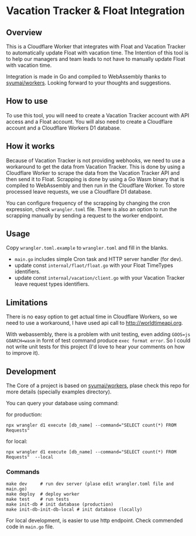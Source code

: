 # Vacation Tracker & Float Integration

## Overview

This is a Cloudflare Worker that integrates with Float and Vacation Tracker to automatically update Float with vacation time.
The Intention of this tool is to help our managers and team leads to not have to manually update Float with vacation time.

Integration is made in Go and compiled to WebAssembly thanks to [syumai/workers](https://github.com/syumai/workers).
Looking forward to your thoughts and suggestions.

## How to use
To use this tool, you will need to create a Vacation Tracker account with API access and a Float account. 
You will also need to create a Cloudflare account and a Cloudflare Workers D1 database.

## How it works
Because of Vacation Tracker is not providing webhooks, we need to use a workaround to get the data from Vacation Tracker.
This is done by using a Cloudflare Worker to scrape the data from the Vacation Tracker API and then send it to Float.
Scrapping is done by using a Go Wasm binary that is compiled to WebAssembly and then run in the Cloudflare Worker.
To store processed leave requests, we use a Cloudflare D1 database.

You can configure frequency of the scrapping by changing the cron expression, check `wrangler.toml` file. 
There is also an option to run the scrapping manually by sending a request to the worker endpoint.

## Usage
Copy `wrangler.toml.example` to `wrangler.toml` and fill in the blanks.

- `main.go` includes simple Cron task and HTTP server handler (for dev).
- update const `internal/flaot/float.go` with your Float TimeTypes identifiers.
- update const `internal/vacation/client.go` with your Vacation Tracker leave request types identifiers.

## Limitations
There is no easy option to get actual time in Cloudflare Workers, so we need to use a workaround, I have used api call to http://worldtimeapi.org.

With webassembly, there is a problem with unit testing, even adding `GOOS=js GOARCH=wasm` in fornt of test command  produce `exec format error`. So I could not write unit tests for this project (I'd love to hear your comments on how to improve it).

## Development

The Core of a project is based on [syumai/workers](https://github.com/syumai/workers), plase check this repo for more details (specially examples directory).

You can query your database using command:

for production:
```shell
npx wrangler d1 execute [db_name] --command="SELECT count(*) FROM Requests" 
```

for local:
```shell
npx wrangler d1 execute [db_name] --command="SELECT count(*) FROM Requests"  --local
```

### Commands

```
make dev     # run dev server (plase edit wrangler.toml file and main.go)
make deploy  # deploy worker
make test    # run tests
make init-db # init database (production)
make init-db-init-db-local # init database (locally)
```

For local development, is easier to use http endpoint. Check commended code in `main.go` file.


